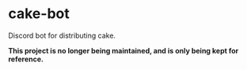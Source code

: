 # cake-bot

Discord bot for distributing cake.

**This project is no longer being maintained, and is only being kept for
reference.**
